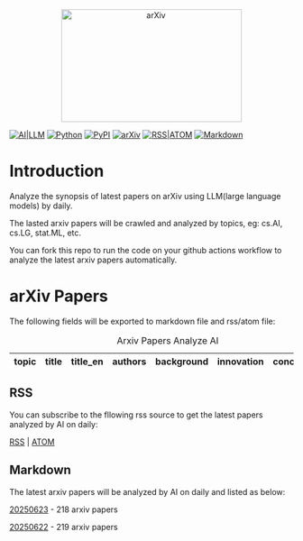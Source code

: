 <div  align="center">    
<img src="https://info.arxiv.org/brand/images/brand-logo-dark-mode.jpg" width = "320" height = "200" alt="arXiv" align=center />
</div>

[![AI|LLM](https://img.shields.io/badge/AI-Large_Language_Model-8A2BE2)](https://github.com/nituchao/latest_arxiv_analyze_ai/)
[![Python](https://img.shields.io/badge/Python-3.9%7C3.10%7C3.11%7C3.12%7C3.13-blue)](https://github.com/nituchao/latest_arxiv_analyze_ai/)
[![PyPI](https://badge.fury.io/py/tensorflow.svg)](https://badge.fury.io/py/tensorflow)
[![arXiv](https://img.shields.io/badge/arXiv-2025-red)](https://arxiv.org)
[![RSS|ATOM](https://img.shields.io/badge/RSS%7CATOM-Feed-e6a700)](https://nituchao.github.io/latest_arxiv_analyze_ai/arxiv_papers_data/rss.xml)
[![Markdown](https://img.shields.io/badge/Markdown-Static-25c2a0)](https://github.com/nituchao/latest_arxiv_analyze_ai/)

# Introduction
Analyze the synopsis of latest papers on arXiv using LLM(large language models) by daily.

The lasted arxiv papers will be crawled and analyzed by topics, eg: cs.AI, cs.LG, stat.ML, etc.

You can fork this repo to run the code on your github actions workflow to analyze the latest arxiv papers automatically.

# arXiv Papers

The following fields will be exported to markdown file and rss/atom file:

<table>
    <caption>Arxiv Papers Analyze AI</caption>
    <thead>
        <tr>
            <th>topic</th>
            <th>title</th>
            <th>title_en</th>
            <th>authors</th>
            <th>background</th>
            <th>innovation</th>
            <th>conclusion</th>
        </tr>
    </thead>
</table>

## RSS
You can subscribe to the fllowing rss source to get the latest papers analyzed by AI on daily:

<a href="https://nituchao.github.io/latest_arxiv_analyze_ai/arxiv_papers_data/rss.xml" target="_blank">RSS</a> | <a href="https://nituchao.github.io/latest_arxiv_analyze_ai/arxiv_papers_data/atom.xml" target="_blank">ATOM</a>

## Markdown
The latest arxiv papers will be analyzed by AI on daily and listed as below:


[20250623](arxiv_papers_data/arxiv_papers_20250623_analyzed_Chinese.md) - 218 arxiv papers 

[20250622](arxiv_papers_data/arxiv_papers_20250622_analyzed_Chinese.md) - 219 arxiv papers
